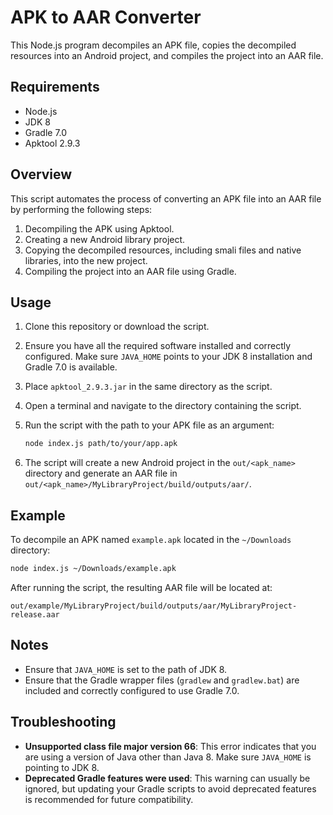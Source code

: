 # APK to AAR Converter

This Node.js program decompiles an APK file, copies the decompiled resources into an Android project, and compiles the project into an AAR file.

## Requirements

- Node.js
- JDK 8
- Gradle 7.0
- Apktool 2.9.3

## Overview

This script automates the process of converting an APK file into an AAR file by performing the following steps:
1. Decompiling the APK using Apktool.
2. Creating a new Android library project.
3. Copying the decompiled resources, including smali files and native libraries, into the new project.
4. Compiling the project into an AAR file using Gradle.

## Usage

1. Clone this repository or download the script.

2. Ensure you have all the required software installed and correctly configured. Make sure `JAVA_HOME` points to your JDK 8 installation and Gradle 7.0 is available.

3. Place `apktool_2.9.3.jar` in the same directory as the script.

4. Open a terminal and navigate to the directory containing the script.

5. Run the script with the path to your APK file as an argument:
   ```sh
   node index.js path/to/your/app.apk
   ```

6. The script will create a new Android project in the `out/<apk_name>` directory and generate an AAR file in `out/<apk_name>/MyLibraryProject/build/outputs/aar/`.

## Example

To decompile an APK named `example.apk` located in the `~/Downloads` directory:

```sh
node index.js ~/Downloads/example.apk
```

After running the script, the resulting AAR file will be located at:

```
out/example/MyLibraryProject/build/outputs/aar/MyLibraryProject-release.aar
```

## Notes

- Ensure that `JAVA_HOME` is set to the path of JDK 8.
- Ensure that the Gradle wrapper files (`gradlew` and `gradlew.bat`) are included and correctly configured to use Gradle 7.0.

## Troubleshooting

- **Unsupported class file major version 66**: This error indicates that you are using a version of Java other than Java 8. Make sure `JAVA_HOME` is pointing to JDK 8.
- **Deprecated Gradle features were used**: This warning can usually be ignored, but updating your Gradle scripts to avoid deprecated features is recommended for future compatibility.

